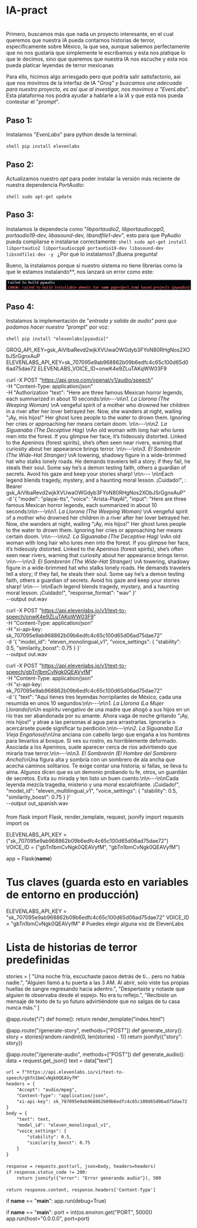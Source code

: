 # IA-pract
#
Primero, buscamos más que nada un proyecto interesante, en el cual queremos que nuestra IA pueda contarnos historias de terror, especificamente sobre México, la que sea, aunque sabemos perfectamente que no nos gustaría que simplemente le escribamos y esta nos platique lo que le decimos, sino que queremos que nuestra IA nos escuche y esta nos pueda platicar leyendas de terror mexicanas

Para ello, hicimos algo arriesgado pero que podría salir satisfactorio, asi que nos movimos de la interfaz de IA "*Groq" y buscamos una adecuada para nuestro proyecto, es así que al investigar, nos movimos a "EvenLabs*".
Esta plataforma nos podrá ayudar a hablarle a la *IA* y que está nos pueda contestar el "*prompt*".

## Paso 1:
Instalamos "*EvenLabs*" para python desde la terminal:

`shell
pip install elevenlabs
`

## Paso 2:
Actualizamos nuestro *apt* para poder instalar la versión más reciente de nuestra dependencia *PortAudio*:

`shell
sudo apt-get update
`

## Paso 3:
Instalamos la dependecia como "*libportaudio2, libportaudiocpp0, portaudio19-dev, libasound-dev, libsndfile1-dev*", esto para que PyAudio pueda compilarse e instalarse correctamente:
`shell
sudo apt-get install libportaudio2 libportaudiocpp0 portaudio19-dev libasound-dev libsndfile1-dev -y
`
¿Por qué lo instalamos? ¡Buena pregunta!

Bueno, la instalamos porque si nuestro sistema no tiene librerías como la que le estamos instalando**, nos lanzará un error como este:

![Error de PyAudio](errorpyaudio.png)

## Paso 4:
Instalamos la implementación de "*entrada y salida de audio" para que podamos hacer nuestro "prompt*" por voz:

`shell
pip install "elevenlabs[pyaudio]"
`













GROQ_API_KEY=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
ELEVENLABS_API_KEY=sk_707095e9ab968862b09b6edfc4c65c100d65d06ad75dae72
ELEVENLABS_VOICE_ID=onwK4e9ZLuTAKqWW03F9




curl -X POST "https://api.groq.com/openai/v1/audio/speech" \
  -H "Content-Type: application/json" \
    -H "Authorization         "text": "Here are three famous Mexican horror legends, each summarized in about 10 seconds:\n\n---\n\n*1. La Llorona (The Weeping Woman)*  \nA vengeful spirit of a mother who drowned her children in a river after her lover betrayed her. Now, she wanders at night, wailing \"¡Ay, mis hijos!\" Her ghost lures people to the water to drown them. Ignoring her cries or approaching her means certain doom.  \n\n---\n\n*2. La Siguanaba (The Deceptive Hag)*  \nAn old woman with long hair who lures men into the forest. If you glimpse her face, it’s hideously distorted. Linked to the Apeninos (forest spirits), she’s often seen near rivers, warning that curiosity about her appearance brings terror.  \n\n---\n\n*3. El Sombrerón (The Wide-Hat Stranger)*  \nA towering, shadowy figure in a wide-brimmed hat who stalks lonely roads. He demands travelers tell a story; if they fail, he steals their soul. Some say he’s a demon testing faith, others a guardian of secrets. Avoid his gaze and keep your stories sharp!  \n\n--- \n\nEach legend blends tragedy, mystery, and a haunting moral lesson. ¡Cuidado!",
: Bearer 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" \
      -d '{
               "model": "playai-tts",
                        "voice": "Arista-PlayAI",
                                 "input": "Here are three famous Mexican horror legends, each summarized in about 10 seconds:\n\n---\n\n*1. La Llorona (The Weeping Woman)*  \nA vengeful spirit of a mother who drowned her children in a river after her lover betrayed her. Now, she wanders at night, wailing \"¡Ay, mis hijos!\" Her ghost lures people to the water to drown them. Ignoring her cries or approaching her means certain doom.  \n\n---\n\n*2. La Siguanaba (The Deceptive Hag)*  \nAn old woman with long hair who lures men into the forest. If you glimpse her face, it’s hideously distorted. Linked to the Apeninos (forest spirits), she’s often seen near rivers, warning that curiosity about her appearance brings terror.  \n\n---\n\n*3. El Sombrerón (The Wide-Hat Stranger)*  \nA towering, shadowy figure in a wide-brimmed hat who stalks lonely roads. He demands travelers tell a story; if they fail, he steals their soul. Some say he’s a demon testing faith, others a guardian of secrets. Avoid his gaze and keep your stories sharp!  \n\n--- \n\nEach legend blends tragedy, mystery, and a haunting moral lesson. ¡Cuidado!",
                                          "response_format": "wav"
                                                 }' \
                                                   --output out.wav









curl -X POST "https://api.elevenlabs.io/v1/text-to-speech/onwK4e9ZLuTAKqWW03F9"  \
  -H "Content-Type: application/json" \
  -H "xi-api-key: sk_707095e9ab968862b09b6edfc4c65c100d65d06ad75dae72" \
  -d '{
         "model_id": "eleven_monolingual_v1",
         "voice_settings": {
           "stability": 0.5,
           "similarity_boost": 0.75
         }
       }' \
  --output out.wav









  curl -X POST "https://api.elevenlabs.io/v1/text-to-speech/gbTn1bmCvNgk0QEAVyfM"  \
  -H "Content-Type: application/json" \
  -H "xi-api-key: sk_707095e9ab968862b09b6edfc4c65c100d65d06ad75dae72" \
  -d '{
         "text": "Aquí tienes tres leyendas horripilantes de México, cada una resumida en unos 10 segundos:\n\n---\n\n*1. La Llorona (La Mujer Llorando)*\nUn espíritu vengativo de una madre que ahogó a sus hijos en un río tras ser abandonada por su amante. Ahora vaga de noche gritando \"¡Ay, mis hijos!\" y atrae a las personas al agua para arrastrarlas. Ignorarla o acercársete puede significar tu perdición.\n\n---\n\n*2. La Siguanaba (La Vieja Engañosa)*\nUna anciana con cabello largo que engaña a los hombres para llevarlos al bosque. Si ves su rostro, es horriblemente deformado. Asociada a los Apeninos, suele aparecer cerca de ríos advirtiendo que mirarla trae terror.\n\n---\n\n*3. El Sombrerón (El Hombre del Sombrero Ancho)*\nUna figura alta y sombría con un sombrero de ala ancha que acecha caminos solitarios. Te exige contar una historia; si fallas, se lleva tu alma. Algunos dicen que es un demonio probando tu fe, otros, un guardián de secretos. Evita su mirada y ten listo un buen cuento.\n\n---\n\nCada leyenda mezcla tragedia, misterio y una moral escalofriante. ¡Cuidado!",
         "model_id": "eleven_multilingual_v1",
         "voice_settings": {
           "stability": 0.5,
           "similarity_boost": 0.75
         }
       }' \
  --output out_spanish.wav





####
  from flask import Flask, render_template, request, jsonify
import requests
import os

ELEVENLABS_API_KEY = ("sk_707095e9ab968862b09b6edfc4c65c100d65d06ad75dae72")
VOICE_ID = ("gbTn1bmCvNgk0QEAVyfM", "gbTn1bmCvNgk0QEAVyfM")

app = Flask(__name__)

# Tus claves (guarda esto en variables de entorno en producción)
ELEVENLABS_API_KEY = "sk_707095e9ab968862b09b6edfc4c65c100d65d06ad75dae72"
VOICE_ID = "gbTn1bmCvNgk0QEAVyfM"  # Puedes elegir alguna voz de ElevenLabs

# Lista de historias de terror predefinidas
stories = [
    "Una noche fría, escuchaste pasos detrás de ti... pero no había nadie.",
    "Alguien llamó a tu puerta a las 3 AM. Al abrir, solo viste tus propias huellas de sangre regresando hacia adentro.",
    "Despertaste y notaste que alguien te observaba desde el espejo. No era tu reflejo.",
    "Recibiste un mensaje de texto de tu yo futuro advirtiéndote que no salgas de tu casa nunca más."
]

@app.route("/")
def home():
    return render_template("index.html")

@app.route("/generate-story", methods=["POST"])
def generate_story():
    story = stories[random.randint(0, len(stories) - 1)]
    return jsonify({"story": story})

@app.route("/generate-audio", methods=["POST"])
def generate_audio():
    data = request.get_json()
    text = data["text"]

    url = f"https://api.elevenlabs.io/v1/text-to-speech/gbTn1bmCvNgk0QEAVyfM" 
    headers = {
        "Accept": "audio/mpeg",
        "Content-Type": "application/json",
        "xi-api-key": sk_707095e9ab968862b09b6edfc4c65c100d65d06ad75dae72
    }
    body = {
        "text": text,
        "model_id": "eleven_monolingual_v1",
        "voice_settings": {
            "stability": 0.5,
            "similarity_boost": 0.75
        }
    }

    response = requests.post(url, json=body, headers=headers)
    if response.status_code != 200:
        return jsonify({"error": "Error generando audio"}), 500

    return response.content, response.headers['Content-Type']

if __name__ == "__main__":
    app.run(debug=True)

if __name__ == "__main__":
    port = int(os.environ.get("PORT", 5000))
    app.run(host="0.0.0.0", port=port)
